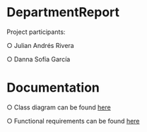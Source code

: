 # DepartmentReport

Project participants:

○ Julian Andrés Rivera

○ Danna Sofía García


# Documentation 

○ Class diagram can be found [here](ReportesMunicipiosPI\ReporteMunicipiosPI\ReporteMunicipiosPI\docs\classDiagram.pdf)

○ Functional requirements can be found [here](/docs/functionalRequirements.docx)

